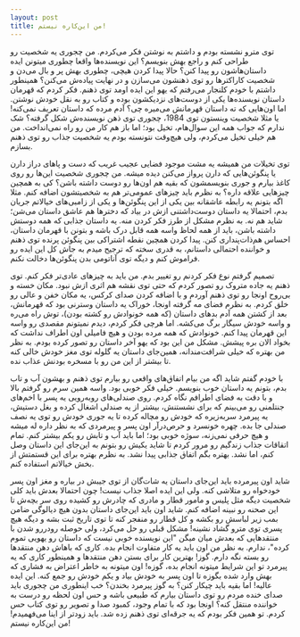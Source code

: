 ```yaml
---
layout: post
title: من این‌کاره نیستم!
---
```


توی مترو نشسته بودم و داشتم به نوشتن فکر می‌کردم. من چجوری یه شخصیت رو طراحی کنم و راجع بهش بنویسم؟ این نویسنده‌ها واقعا چطوری میتونن ایده داستان‌هاشون رو پیدا کنن؟ حالا پیدا کردن هیچی، چطوری بهش پر و بال می‌دن و شخصیت کاراکترها رو توی ذهنشون می‌سازن و در نهایت پیاده‌ش می‌کنن؟ همینطور داشتم با خودم کلنجار می‌رفتم که یهو این ایده اومد توی ذهنم. فکر کردم که قهرمان داستان نویسنده‌ها یکی از دوست‌های نزدیکشون بوده و کتاب رو به نقل خودش نوشتن. اما اون‌هایی که ته داستان قهرمانش می‌میره چی؟ آدم مرده که داستان تعریف نمی‌کنه! یا مثلا شخصیت وینستون توی 1984، چجوری توی ذهن نویسنده‌ش شکل گرفته؟ شک ندارم که جواب همه این سوال‌هام، تخیل بود؛ اما باز هم کار من رو راه نمی‌انداخت. من هم خیلی تخیل می‌کردم، ولی هیچ‌وقت نتونسته بودم یه شخصیت جذاب رو توی ذهنم بسازم.

توی تخیلات من همیشه یه مشت موجود فضایی عجیب غریب که دست و پاهای دراز دارن یا پنگوئن‌هایی که دارن پرواز می‌کنن دیده میشه. من چجوری شخصیت این‌ها رو روی کاغذ بیارم و جوری بنویسمشون که بقیه هم اون‌ها رو دوست داشته باشن؟ کی به همچین چیزهایی علاقه داره؟ به نظرم باید چیزهای عمومی‌تر هم به شخصیتشون اضافه کنم. مثلا اگه بتونم یه رابطه عاشقانه بین یکی از این پنگوئن‌ها و یکی از زامبی‌های خیالاتم جریان بدم، احتمالا یه داستان دوست‌داشتنی ازش در بیاد که دخترها هم عاشق داستان می‌شن؛ شاید هم نه. به نظرم مشکل از طرز فکر کردن منه. یه داستان جذابی که همه دوستش داشته باشن، باید از همه لحاظ واسه همه قابل درک باشه و بتونن با قهرمان داستان، احساس هم‌ذات‌پنداری کنن. پیدا کردن همچین نقطه اشتراکی بین پنگوئن پرنده توی ذهنم و خواننده احتمالی داستانم، به قدری سخته که ترجیح میدم به جاش کل این ایده رو فراموش کنم و دیگه توی آناتومی بدن پنگوئن‌ها دخالت نکنم.

تصمیم گرفتم نوع فکر کردنم رو تغییر بدم. من باید به چیزهای عادی‌تر فکر کنم. توی ذهنم یه جاده متروک رو تصور کردم که حتی توی نقشه هم اثری ازش نبود. مکان خسته و بی‌روح اونجا رو توی ذهنم آوردم و با اضافه کردن صدای کرکس، یه مکان خفن و عالی رو خلق کردم. به نظرم فضای مه گرفته اونجا، خوراک یه داستان وسترنی بود که قهرمانش، بعد از کشتن همه آدم بدهای داستان (که همه خونوادش رو کشته بودن)، توش راه می‌ره و واسه خودش سیگار برگ می‌کشه. اما هرچی فکر کردم، دیدم نمیتونم مقصدی رو واسه این قهرمان پیدا کنم. خونوادش که همه مرده بودن و هیچ فامیلی اون اطراف نداشت که بخواد الان بره پیشش. مشکل من این بود که یهو آخر داستان رو تصور کرده بودم. به نظر من بهتره که خیلی شرافت‌مندانه، همین‌جای داستان یه گلوله توی مغز خودش خالی کنه تا بیشتر از این من رو با مسخره بودنش عذاب نده.

با خودم گفتم شاید اگه من بیام اتفاق‌های واقعی رو بیارم توی ذهنم و بهشون آب و تاب بدم، بتونم یه داستان خوب بنویسم. خیلی فکر خوبی بود. واسه همین سرم رو گرفتم بالا و با دقت به فضای اطرافم نگاه کردم. روی صندلی‌های روبه‌رویی یه پسر با اخم‌های جنتلمنی رو می‌بینم که برای نشستنش، بیشتر از یه صندلی اشغال کرده و بغل دستیش، یه پیرمرد سربه‌زیره که خودش رو مچاله کرده تا یه جوری خودش رو توی یه نصف صندلی جا بده. چهره خونسرد و حرص‌درآر اون پسر و پیرمردی که به نظر داره له میشه و هیچ حرفی نمی‌زنه، سوژه خوبی بود؛ اما باید آب و تابش رو یکم بیشتر کنم. تمام اتقاقات جذاب زندگیم رو مرور کردم تا شاید یکیش رو بتونم به این‌جای این داستان وصل کنم، اما نشد. بهتره بگم اتفاق جذابی پیدا نشد. به نظرم بهتره برای این قستمتش از بخش خیالاتم استفاده کنم.

شاید اون پیرمرده باید این‌جای داستان یه شات‌گان از توی جیبش در بیاره و مغز اون پسر خودخواه رو متلاشی کنه. ولی این ایده اصلا جذاب نیست! چون احتمالا بعدش باید کلی شخصیت دیگه مثل پلیس و مامور قطار و مادری که چادرش رو کشیده روی سر بچه‌ش تا این صحنه رو نبینه اضافه کنم. شاید اون باید این‌جای داستان بدون هیچ دیالوگی ضامن بمب زیر لباسش رو بکشه و کل قطار رو منفجر کنه تا توی تاریخ ثبت بشه و دیگه هیچ پسری توی مترو گشاد نشینه! مشکل قبلی رو حل می‌کرد، ولی حوصله رودررو شدن با منتقدهایی که بعدش میان میگن "این نویسنده خوبی نیست که داستان رو یهویی تموم کرده"، ندارم. به نظر من اون باید یه کار متفاوت انجام بده. کاری که باهاش دهن منتقدها رو بسته نگه دارم. گوز! بهترین کار برای بستن دهن منتقدها و همینطور کاری که یه پیرمرد تو این شرایط میتونه انجام بده، گوزه! اون میتونه به خاطر اعتراض به فشاری که بهش وارد شده بگوزه تا اون پسر به خودش بیاد و یکم خودش رو جمع کنه. این ایده عالیه! اما بقیه باید چیکار کنن؟ به گوز پیرمرد بخندن؟ خب اینطوری من چجوری باید صدای خنده مردم رو توی داستان بیارم که طبیعی باشه و حس اون لحظه رو درست به خواننده منتقل کنه؟ اونجا بود که با تمام وجود، کمبود صدا و تصویر رو توی کتاب حس کردم. تو همین فکر بودم که یه جرقه‌ای توی ذهنم زده شد. باید زودتر از اینا می‌فهمیدم! من این‌کاره نیستم!

